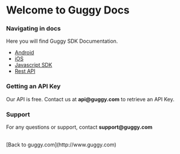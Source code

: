 # Welcome to Guggy Docs

### Navigating in docs

Here you will find Guggy SDK Documentation.

* [Android](android)
* [iOS](ios-swift)
* [Javascript SDK](js-sdk)
* [Rest API](rest-api)

### Getting an API Key
Our API is free. Contact us at __api@guggy.com__ to retrieve an API Key.

### Support
For any questions or support, contact __support@guggy.com__

<br/>
[Back to guggy.com](http://www.guggy.com)

